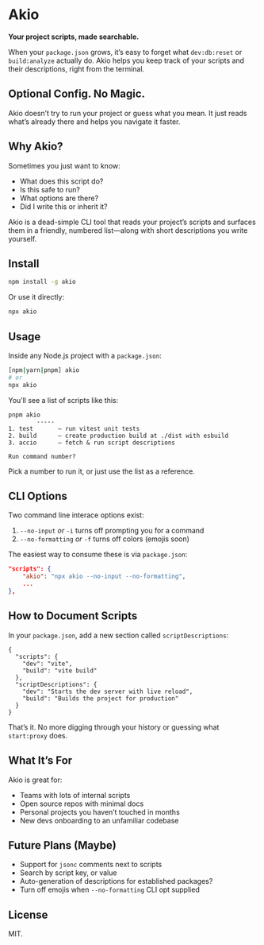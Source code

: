 # Akio

**Your project scripts, made searchable.**

When your `package.json` grows, it’s easy to forget what `dev:db:reset` or `build:analyze` actually do.
Akio helps you keep track of your scripts and their descriptions, right from the terminal.

## Optional Config. No Magic.

Akio doesn’t try to run your project or guess what you mean.
It just reads what’s already there and helps you navigate it faster.

## Why Akio?

Sometimes you just want to know:

* What does this script do?
* Is this safe to run?
* What options are there?
* Did I write this or inherit it?

Akio is a dead-simple CLI tool that reads your project’s scripts and surfaces them in a friendly, numbered list—along with short descriptions you write yourself.

## Install

```bash
npm install -g akio
```

Or use it directly:

```bash
npx akio
```

## Usage
Inside any Node.js project with a `package.json`:

```bash
[npm|yarn|pnpm] akio
# or
npx akio
```

You’ll see a list of scripts like this:
```
pnpm akio
        -----
1. test       — run vitest unit tests
2. build      — create production build at ./dist with esbuild
3. accio      — fetch & run script descriptions

Run command number? 
```

Pick a number to run it, or just use the list as a reference.

## CLI Options
Two command line interace options exist:
1. `--no-input` _or_ `-i` turns off prompting you for a command
2. `--no-formatting` _or_ `-f` turns off colors (emojis soon)

The easiest way to consume these is via `package.json`:
```json
"scripts": {
    "akio": "npx akio --no-input --no-formatting",
    ...
},
```

## How to Document Scripts

In your `package.json`, add a new section called `scriptDescriptions`:

```jsonc
{
  "scripts": {
    "dev": "vite",
    "build": "vite build"
  },
  "scriptDescriptions": {
    "dev": "Starts the dev server with live reload",
    "build": "Builds the project for production"
  }
}
```

That’s it. No more digging through your history or guessing what `start:proxy` does.

## What It’s For

Akio is great for:

* Teams with lots of internal scripts
* Open source repos with minimal docs
* Personal projects you haven’t touched in months
* New devs onboarding to an unfamiliar codebase

## Future Plans (Maybe)

* Support for `jsonc` comments next to scripts
* Search by script key, or value
* Auto-generation of descriptions for established packages?
* Turn off emojis when `--no-formatting` CLI opt supplied

## License

MIT.
